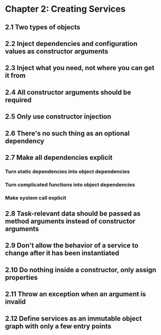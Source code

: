 # Chapter 2: Creating Services

## 2.1 Two types of objects



## 2.2 Inject dependencies and configuration values as constructor arguments



## 2.3 Inject what you need, not where you can get it from



## 2.4 All constructor arguments should be required



## 2.5 Only use constructor injection



## 2.6 There's no such thing as an optional dependency



## 2.7 Make all dependencies explicit

### Turn static dependencies into object dependencies



### Turn complicated functions into object dependencies



### Make system call explicit



## 2.8 Task-relevant data should be passed as method arguments instead of constructor arguments



## 2.9 Don't allow the behavior of a service to change after it has been instantiated



## 2.10 Do nothing inside a constructor, only assign properties



## 2.11 Throw an exception when an argument is invalid



## 2.12 Define services as an immutable object graph with only a few entry points





